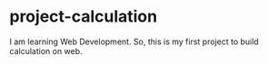 # project-calculation
I am learning Web Development. So, this is my first project to build calculation on web. 
